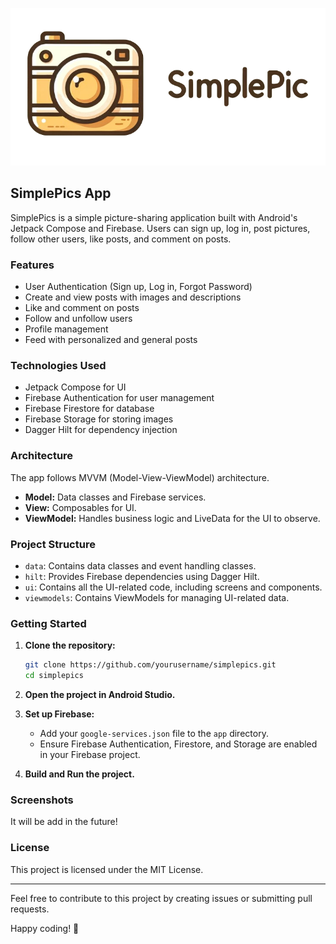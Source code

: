 ![SimplePics Logo](https://raw.githubusercontent.com/ThomasHartmannDev/SimplePics/master/app/src/main/res/drawable/simplepiclogo_name.png?token=GHSAT0AAAAAACTSJH6KXELRHBEVWI6MFAECZTZ7Z3Q)
## SimplePics App

SimplePics is a simple picture-sharing application built with Android's Jetpack Compose and Firebase. Users can sign up, log in, post pictures, follow other users, like posts, and comment on posts.

### Features

- User Authentication (Sign up, Log in, Forgot Password)
- Create and view posts with images and descriptions
- Like and comment on posts
- Follow and unfollow users
- Profile management
- Feed with personalized and general posts

### Technologies Used

- Jetpack Compose for UI
- Firebase Authentication for user management
- Firebase Firestore for database
- Firebase Storage for storing images
- Dagger Hilt for dependency injection

### Architecture

The app follows MVVM (Model-View-ViewModel) architecture. 

- **Model:** Data classes and Firebase services.
- **View:** Composables for UI.
- **ViewModel:** Handles business logic and LiveData for the UI to observe.

### Project Structure

- `data`: Contains data classes and event handling classes.
- `hilt`: Provides Firebase dependencies using Dagger Hilt.
- `ui`: Contains all the UI-related code, including screens and components.
- `viewmodels`: Contains ViewModels for managing UI-related data.

### Getting Started

1. **Clone the repository:**
   ```bash
   git clone https://github.com/yourusername/simplepics.git
   cd simplepics
   ```

2. **Open the project in Android Studio.**

3. **Set up Firebase:**
   - Add your `google-services.json` file to the `app` directory.
   - Ensure Firebase Authentication, Firestore, and Storage are enabled in your Firebase project.

4. **Build and Run the project.**

### Screenshots

It will be add in the future!

### License

This project is licensed under the MIT License.

---

Feel free to contribute to this project by creating issues or submitting pull requests. 

Happy coding! 🎉
